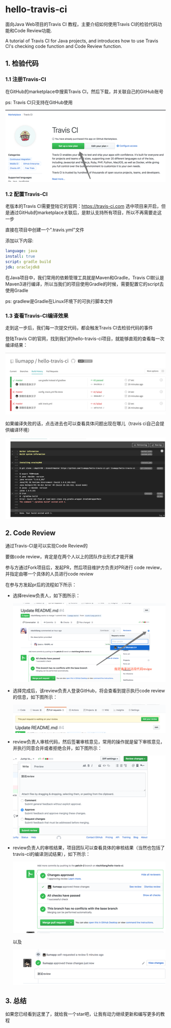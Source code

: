 # hello-travis-ci  

面向Java Web项目的Travis CI 教程，主要介绍如何使用Travis CI的检验代码功能和Code Review功能. 

A tutorial of Travis CI for Java projects, and introduces how to use Travis CI's checking code function and Code Review function.
                                                                                                             
## 1. 检验代码

### 1.1 注册Travis-CI

在GitHub的marketplace中搜索Travis CI，然后下载，并关联自己的GitHub账号

ps: Travis CI只支持在GitHub使用

![register.png](https://github.com/liumapp/hello-travis-ci/blob/master/data/pic/register.png?raw=true)

### 1.2 配置Travis-CI

老版本的Travis CI需要登陆它的官网：https://travis-ci.com 选中项目来开启，但是通过GitHub的marketplace关联后，是默认支持所有项目，所以不再需要走这一步

直接在项目中创建一个".travis.yml"文件

添加以下内容:

````yml
language: java
install: true
script: gradle build
jdk: oraclejdk8
````

在Java项目中，我们常用的依赖管理工具就是Maven和Gradle，Travis CI默认是Maven3进行编译，所以当我们的项目使用Gradle的时候，需要配置它的script去使用Gradle

ps: gradlew是Gradle在Linux环境下的可执行脚本文件

### 1.3 查看Travis-CI编译效果

走到这一步后，我们每一次提交代码，都会触发Travis CI去检验代码的事件

登陆Travis CI的官网，找到我们的hello-travis-ci项目，就能够直观的查看每一次编译结果：

![list.png](https://github.com/liumapp/hello-travis-ci/blob/master/data/pic/list.png?raw=true)

如果编译失败的话，点击进去也可以查看具体问题出现在哪儿（travis ci自己会提供编译环境）

![detail.png](https://github.com/liumapp/hello-travis-ci/blob/master/data/pic/detail.png?raw=true)

## 2. Code Review

通过Travis-CI是可以实现Code Review的

要做code review，肯定是在两个人以上的团队作业形式才能开展

参与方通过Fork项目后，发起PR，然后项目维护方负责对PR进行 code review，并指定由哪一个具体的人员进行code review

在参与方发起pr后的流程如下所示：

* 选择review负责人，如下图所示：

    ![choice_reviewer.png](https://github.com/liumapp/hello-travis-ci/blob/master/data/pic/choice_reviewer.png?raw=true)

* 选择完成后，该review负责人登录GitHub，将会查看到提示执行code review的信息，如下图所示：

    ![add_review.png](https://github.com/liumapp/hello-travis-ci/blob/master/data/pic/add_review.png?raw=true)

* review负责人审核代码，然后签署审核意见，常用的操作就是留下审核意见，并执行同意合并或者拒绝合并，如下图所示：

    ![review_detail.png](https://github.com/liumapp/hello-travis-ci/blob/master/data/pic/review_detail.png?raw=true)

* review负责人的审核结果，项目团队可以查看具体的审核结果（当然也包括了travis-ci的编译测试结果），如下所示：

    ![check_review.png](https://github.com/liumapp/hello-travis-ci/blob/master/data/pic/check_review.png?raw=true)

    以及
    
    ![review_result.png](https://github.com/liumapp/hello-travis-ci/blob/master/data/pic/review_result.png?raw=true)    
    
## 3. 总结

如果您已经看到这里了，就给我一个star吧，让我有动力继续更新和编写更多的教程














 
